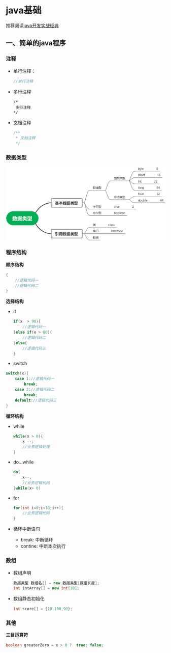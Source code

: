 # java基础

推荐阅读[java开发实战经典](../README.md)

## 一、简单的java程序

### 注释

* 单行注释： 

  ```java
  //单行注释
  ```

* 多行注释

  ```
  /*
   多行注释
  */
  ```

* 文档注释

  ```java
  /**
   * 文档注释
   */
  ```

### 数据类型

  ![image-20221218103214597](../images/java数据类型.png)

### 程序结构

**顺序结构**

```java
{
    //逻辑代码一
    //逻辑代码二
}
```

**选择结构**

* if

  ```java
  if(x  > 90){
      //逻辑代码一
  }else if(x > 80){
      //逻辑代码二
  }else{
      //逻辑代码三
  }
  ```

* switch

```java
switch(x){
    case 1://逻辑代码一
    	break;
    case 2://逻辑代码二
    	break;
    default://逻辑代码三
}
```

**循环结构**

* while

  ```java
  while(x > 0){
      x --;
      //业务逻辑处理
  }
  ```

* do...while

  ```java
  do{
      x--;
      //业务逻辑代码
  }while(x> 0)
  ```

* for 

  ```java
  for(int i=0;i<10;i++){
      //业务逻辑代码
  }
  ```

* 循环中断语句

  * break: 中断循环
  * contine: 中断本次执行

### 数组

* 数组声明

  ```java
  数据类型 数组名[] = new 数据类型[数组长度];
  int intArray[] = new int[10];
  ```

* 数组静态初始化

  ```java
  int score[] = {10,100,99};
  ```

### 其他

**三目运算符**

```java
boolean greaterZero = x > 0 ?  true: false;
```

